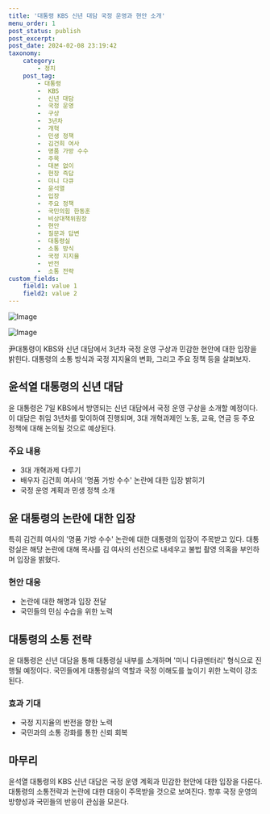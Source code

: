 ```yaml
---
title: '대통령 KBS 신년 대담 국정 운영과 현안 소개'
menu_order: 1
post_status: publish
post_excerpt: 
post_date: 2024-02-08 23:19:42
taxonomy:
    category:
        - 정치
    post_tag:
        - 대통령
        -  KBS
        -  신년 대담
        -  국정 운영
        -  구상
        -  3년차
        -  개혁
        -  민생 정책
        -  김건희 여사
        -  명품 가방 수수
        -  주목
        -  대본 없이
        -  현장 즉답
        -  미니 다큐
        -  윤석열
        -  입장
        -  주요 정책
        -  국민의힘 한동훈
        -  비상대책위원장
        -  현안
        -  질문과 답변
        -  대통령실
        -  소통 방식
        -  국정 지지율
        -  반전
        -  소통 전략
custom_fields:
    field1: value 1
    field2: value 2
---
```


![Image](https://imgnews.pstatic.net/image/079/2024/02/07/0003861482_002_20240207063207481.jpg?type=w647)

![Image](https://imgnews.pstatic.net/image/079/2024/02/07/0003861482_001_20240207063207453.jpg?type=w647)

尹대통령이 KBS와 신년 대담에서 3년차 국정 운영 구상과 민감한 현안에 대한 입장을 밝힌다. 대통령의 소통 방식과 국정 지지율의 변화, 그리고 주요 정책 등을 살펴보자.
## 윤석열 대통령의 신년 대담
윤 대통령은 7일 KBS에서 방영되는 신년 대담에서 국정 운영 구상을 소개할 예정이다. 이 대담은 취임 3년차를 맞이하여 진행되며, 3대 개혁과제인 노동, 교육, 연금 등 주요 정책에 대해 논의될 것으로 예상된다.
### 주요 내용
- 3대 개혁과제 다루기
- 배우자 김건희 여사의 '명품 가방 수수' 논란에 대한 입장 밝히기
- 국정 운영 계획과 민생 정책 소개
## 윤 대통령의 논란에 대한 입장
특히 김건희 여사의 '명품 가방 수수' 논란에 대한 대통령의 입장이 주목받고 있다. 대통령실은 해당 논란에 대해 목사를 김 여사의 선친으로 내세우고 불법 촬영 의혹을 부인하며 입장을 밝혔다.
### 현안 대응
- 논란에 대한 해명과 입장 전달
- 국민들의 민심 수습을 위한 노력
## 대통령의 소통 전략
윤 대통령은 신년 대담을 통해 대통령실 내부를 소개하며 '미니 다큐멘터리' 형식으로 진행될 예정이다. 국민들에게 대통령실의 역할과 국정 이해도를 높이기 위한 노력이 강조된다.
### 효과 기대
- 국정 지지율의 반전을 향한 노력
- 국민과의 소통 강화를 통한 신뢰 회복
## 마무리
윤석열 대통령의 KBS 신년 대담은 국정 운영 계획과 민감한 현안에 대한 입장을 다룬다. 대통령의 소통전략과 논란에 대한 대응이 주목받을 것으로 보여진다. 향후 국정 운영의 방향성과 국민들의 반응이 관심을 모은다.
